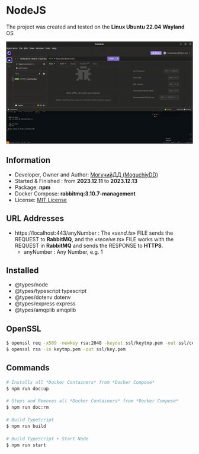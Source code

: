 # NodeJS
The project was created and tested on the **Linux Ubuntu 22.04 Wayland** OS

![](result.gif)

## Information
- Developer, Owner and Author: [МогучийДД (MoguchiyDD)](https://github.com/MoguchiyDD)
- Started & Finished : from **2023.12.11** to **2023.12.13**
- Package: **npm**
- Docker Compose: **rabbitmq:3.10.7-management**
- License: [MIT License](../../../LICENSE)

## URL Addresses
- https://localhost:443/anyNumber : The «*send.ts*» FILE sends the REQUEST to **RabbitMQ**, and the «*receive.ts*» FILE works with the REQUEST in **RabbitMQ** and sends the RESPONSE to **HTTPS**.
  - anyNumber : Any Number, e.g. 1

## Installed
- @types/node
- @types/typescript typescript
- @types/dotenv dotenv
- @types/express express
- @types/amqplib amqplib

## OpenSSL
```Bash
$ openssl req -x509 -newkey rsa:2048 -keyout ssl/keytmp.pem -out ssl/cert.pem -days 365
$ openssl rsa -in keytmp.pem -out ssl/key.pem
```

## Commands
```Bash
# Installs all *Docker Containers* from *Docker Compose*
$ npm run doc:up

# Stops and Removes all *Docker Containers* from *Docker Compose*
$ npm run doc:rm

# Build TypeScript
$ npm run build

# Build TypeScript + Start Node
$ npm run start
```
